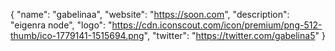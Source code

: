 {
  "name": "gabelinaa",
  "website": "https://soon.com",
  "description": "eigenra node",
  "logo": "https://cdn.iconscout.com/icon/premium/png-512-thumb/ico-1779141-1515694.png",
  "twitter": "https://twitter.com/gabelina5"
}

